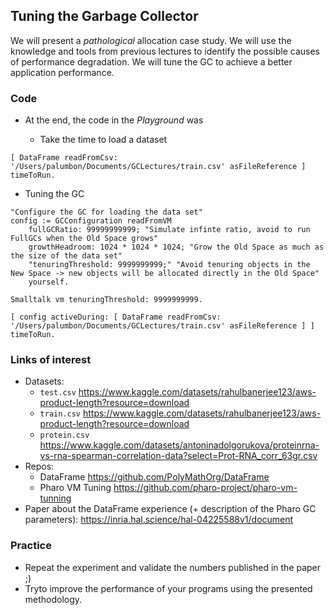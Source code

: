 ## Tuning the Garbage Collector 

We will present a _pathological_ allocation case study. We will use the knowledge and tools from previous lectures to identify the possible causes of performance degradation. We will tune the GC to achieve a better application performance.

### Code
- At the end, the code in the _Playground_ was

  - Take the time to load a dataset
```st
[ DataFrame readFromCsv: '/Users/palumbon/Documents/GCLectures/train.csv' asFileReference ] timeToRun.
```

  - Tuning the GC

```st
"Configure the GC for loading the data set"
config := GCConfiguration readFromVM 
	fullGCRatio: 99999999999; "Simulate infinte ratio, avoid to run FullGCs when the Old Space grows"	
	growthHeadroom: 1024 * 1024 * 1024; "Grow the Old Space as much as the size of the data set"
	"tenuringThreshold: 9999999999;" "Avoid tenuring objects in the New Space -> new objects will be allocated directly in the Old Space"
	yourself.

Smalltalk vm tenuringThreshold: 9999999999.

[ config activeDuring: [ DataFrame readFromCsv: '/Users/palumbon/Documents/GCLectures/train.csv' asFileReference ] ] timeToRun.

```

### Links of interest
- Datasets:
  - `test.csv` https://www.kaggle.com/datasets/rahulbanerjee123/aws-product-length?resource=download
  - `train.csv` https://www.kaggle.com/datasets/rahulbanerjee123/aws-product-length?resource=download
  - `protein.csv` https://www.kaggle.com/datasets/antoninadolgorukova/proteinrna-vs-rna-spearman-correlation-data?select=Prot-RNA_corr_63gr.csv
- Repos:
  - DataFrame https://github.com/PolyMathOrg/DataFrame
  - Pharo VM Tuning https://github.com/pharo-project/pharo-vm-tunning
- Paper about the DataFrame experience (+ description of the Pharo GC parameters): https://inria.hal.science/hal-04225588v1/document


### Practice
- Repeat the experiment and validate the numbers published in the paper ;)
- Tryto improve the performance of your programs using the presented methodology.
